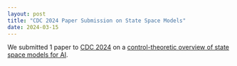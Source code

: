 ```yaml
---
layout: post
title: "CDC 2024 Paper Submission on State Space Models"
date: 2024-03-15
---
```


We submitted 1 paper to [CDC 2024](https://cdc2024.ieeecss.org) on a [control-theoretic overview of state space models for AI](https://arxiv.org/pdf/2403.16899).
